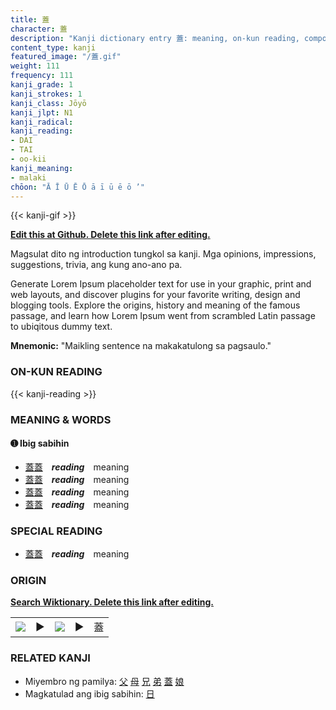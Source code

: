 ```yaml
---
title: 蓋
character: 蓋
description: "Kanji dictionary entry 蓋: meaning, on-kun reading, compounds, origin, related kanji"
content_type: kanji
featured_image: "/蓋.gif"
weight: 111
frequency: 111
kanji_grade: 1
kanji_strokes: 1
kanji_class: Jōyō
kanji_jlpt: N1
kanji_radical: 
kanji_reading: 
- DAI
- TAI
- oo-kii
kanji_meaning:
- malaki
chōon: "Ā Ī Ū Ē Ō ā ī ū ē ō ’"
---
```

[//]: # (Don't edit the line below. Kanji animated GIF code is automatically generated.)
{{< kanji-gif >}}

[//]: # (Edit below this line.)

**[Edit this at Github. Delete this link after editing.](https://github.com/tim0g/tim/tree/main/content/kanji/蓋/index.md)**

Magsulat dito ng introduction tungkol sa kanji. Mga opinions, impressions, suggestions, trivia, ang kung ano-ano pa.

Generate Lorem Ipsum placeholder text for use in your graphic, print and web layouts, and discover plugins for your favorite writing, design and blogging tools. Explore the origins, history and meaning of the famous passage, and learn how Lorem Ipsum went from scrambled Latin passage to ubiqitous dummy text.
 
**Mnemonic:** "Maikling sentence na makakatulong sa pagsaulo."

### ON-KUN READING

[//]: # (Don't edit the line below. ON-KUN READING code is automatically generated.)
{{< kanji-reading >}}

### MEANING & WORDS

#### ➊ **Ibig sabihin**
  - [蓋](../蓋)[蓋](../蓋)　***reading***　meaning
  - [蓋](../蓋)[蓋](../蓋)　***reading***　meaning
  - [蓋](../蓋)[蓋](../蓋)　***reading***　meaning
  - [蓋](../蓋)[蓋](../蓋)　***reading***　meaning

### SPECIAL READING
  - [蓋](../蓋)[蓋](../蓋)　***reading***　meaning

### ORIGIN

**[Search Wiktionary. Delete this link after editing.](https://wiktionary.org/wiki/蓋)**
<table class="kanji-table"><tr><td>
<img src="60px-蓋-bronze.svg.png">
</td><td>▶</td><td>
<img src="60px-蓋-oracle.svg.png">
</td><td>▶</td>
<td class="kanji-origin">蓋</td>
</tr></table>

### RELATED KANJI
- Miyembro ng pamilya: [父](../父) [母](../母) [兄](../兄) [弟](../弟) [蓋](../蓋) [娘](../娘)
- Magkatulad ang ibig sabihin: [日](../日)
